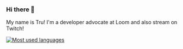 ### Hi there 👋

My name is Tru! I'm a developer advocate at Loom and also stream on Twitch!

[![Most used languages](https://github-readme-stats.vercel.app/api/top-langs/?username=mewtru&layout=compact)](https://github.com/anuraghazra/github-readme-stats)
